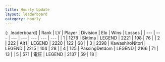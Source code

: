 ```yaml
---
title: Hourly Update
layout: leaderboard
category: hourly
---
```


{: .leaderboard}
| Rank | LV | Player | Division | Elo | Wins | Losses |
| --- | --- | --- | --- | --- | --- | --- |
| <span data-change="0">1</span> | 1278 | <span title="ID: 353063">Sktima</span> | LEGEND | <span data-change="0">2221</span> | <span data-change="0">198</span> | <span data-change="0">76</span> |
| <span data-change="0">2</span> | 222 | <span title="ID: 443550">Alt1</span> | LEGEND | <span data-change="0">2220</span> | <span data-change="0">122</span> | <span data-change="0">68</span> |
| <span data-change="0">3</span> | 2398 | <span title="ID: 164871">KawashiroNitori</span> | LEGEND | <span data-change="0">2215</span> | <span data-change="0">104</span> | <span data-change="0">28</span> |
| <span data-change="0">4</span> | 125 | <span title="ID: 454837">PassingDetdom</span> | LEGEND | <span data-change="0">2166</span> | <span data-change="0">71</span> | <span data-change="0">13</span> |
| <span data-change="0">5</span> | 571 | <span title="ID: 407707">電圧</span> | LEGEND | <span data-change="0">2137</span> | <span data-change="0">59</span> | <span data-change="0">18</span> |
